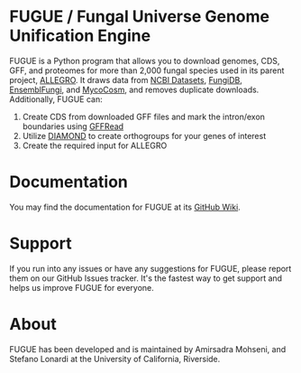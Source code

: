 # FUGUE / Fungal Universe Genome Unification Engine

FUGUE is a Python program that allows you to download genomes, CDS, GFF, and proteomes for more than 2,000 fungal species used in its parent project, [ALLEGRO](https://github.com/ucrbioinfo/allegro). It draws data from [NCBI Datasets](https://www.ncbi.nlm.nih.gov/datasets/), [FungiDB](https://fungidb.org/), [EnsemblFungi](https://fungi.ensembl.org/index.html), and [MycoCosm](https://mycocosm.jgi.doe.gov/mycocosm/home), and removes duplicate downloads. Additionally, FUGUE can:

1. Create CDS from downloaded GFF files and mark the intron/exon boundaries using [GFFRead](https://github.com/gpertea/gffread)
1. Utilize [DIAMOND](https://github.com/bbuchfink/diamond) to create orthogroups for your genes of interest
1. Create the required input for ALLEGRO

# Documentation
You may find the documentation for FUGUE at its [GitHub Wiki](https://github.com/ucrbioinfo/fugue/wiki).

# Support
If you run into any issues or have any suggestions for FUGUE, please report them on our GitHub Issues tracker. It's the fastest way to get support and helps us improve FUGUE for everyone.

# About
FUGUE has been developed and is maintained by Amirsadra Mohseni, and Stefano Lonardi at the University of California, Riverside.
